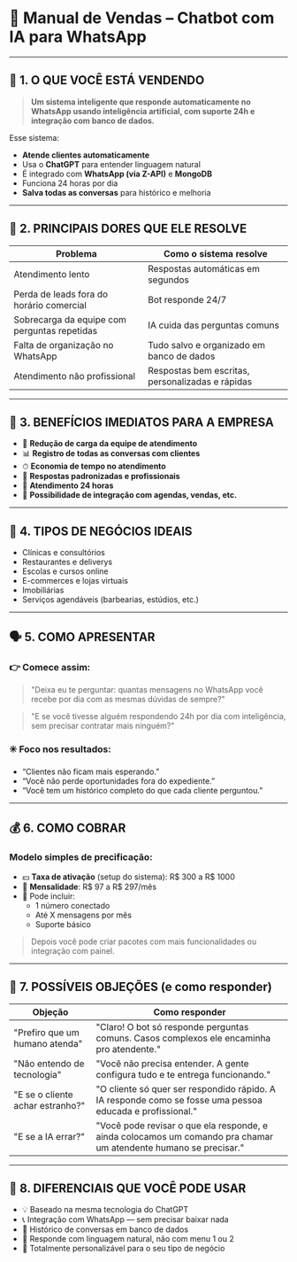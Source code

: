 
# 📘 Manual de Vendas – Chatbot com IA para WhatsApp

---

## 🧠 1. O QUE VOCÊ ESTÁ VENDENDO

> **Um sistema inteligente que responde automaticamente no WhatsApp usando inteligência artificial, com suporte 24h e integração com banco de dados.**

Esse sistema:
- **Atende clientes automaticamente**
- Usa o **ChatGPT** para entender linguagem natural
- É integrado com **WhatsApp (via Z-API)** e **MongoDB**
- Funciona 24 horas por dia
- **Salva todas as conversas** para histórico e melhoria

---

## 🎯 2. PRINCIPAIS DORES QUE ELE RESOLVE

| Problema | Como o sistema resolve |
|---------|-------------------------|
| Atendimento lento | Respostas automáticas em segundos |
| Perda de leads fora do horário comercial | Bot responde 24/7 |
| Sobrecarga da equipe com perguntas repetidas | IA cuida das perguntas comuns |
| Falta de organização no WhatsApp | Tudo salvo e organizado em banco de dados |
| Atendimento não profissional | Respostas bem escritas, personalizadas e rápidas |

---

## 🚀 3. BENEFÍCIOS IMEDIATOS PARA A EMPRESA

- 💬 **Redução de carga da equipe de atendimento**
- 📊 **Registro de todas as conversas com clientes**
- ⏱ **Economia de tempo no atendimento**
- 🔁 **Respostas padronizadas e profissionais**
- 🌙 **Atendimento 24 horas**
- 🔄 **Possibilidade de integração com agendas, vendas, etc.**

---

## 🏢 4. TIPOS DE NEGÓCIOS IDEAIS

- Clínicas e consultórios
- Restaurantes e deliverys
- Escolas e cursos online
- E-commerces e lojas virtuais
- Imobiliárias
- Serviços agendáveis (barbearias, estúdios, etc.)

---

## 🗣 5. COMO APRESENTAR

### 👉 Comece assim:

> "Deixa eu te perguntar: quantas mensagens no WhatsApp você recebe por dia com as mesmas dúvidas de sempre?"

> "E se você tivesse alguém respondendo 24h por dia com inteligência, sem precisar contratar mais ninguém?"

### ✳️ Foco nos resultados:

- “Clientes não ficam mais esperando.”
- “Você não perde oportunidades fora do expediente.”
- “Você tem um histórico completo do que cada cliente perguntou.”

---

## 💰 6. COMO COBRAR

### Modelo simples de precificação:
- 💵 **Taxa de ativação** (setup do sistema): R$ 300 a R$ 1000
- 📆 **Mensalidade**: R$ 97 a R$ 297/mês
- 💼 Pode incluir:
  - 1 número conectado
  - Até X mensagens por mês
  - Suporte básico

> Depois você pode criar pacotes com mais funcionalidades ou integração com painel.

---

## 🛑 7. POSSÍVEIS OBJEÇÕES (e como responder)

| Objeção | Como responder |
|---------|----------------|
| "Prefiro que um humano atenda" | "Claro! O bot só responde perguntas comuns. Casos complexos ele encaminha pro atendente." |
| "Não entendo de tecnologia" | "Você não precisa entender. A gente configura tudo e te entrega funcionando." |
| "E se o cliente achar estranho?" | "O cliente só quer ser respondido rápido. A IA responde como se fosse uma pessoa educada e profissional." |
| "E se a IA errar?" | "Você pode revisar o que ela responde, e ainda colocamos um comando pra chamar um atendente humano se precisar." |

---

## 📌 8. DIFERENCIAIS QUE VOCÊ PODE USAR

- 💡 Baseado na mesma tecnologia do ChatGPT
- 📞 Integração com WhatsApp — sem precisar baixar nada
- 📂 Histórico de conversas em banco de dados
- 🧠 Responde com linguagem natural, não com menu 1 ou 2
- 🔧 Totalmente personalizável para o seu tipo de negócio


